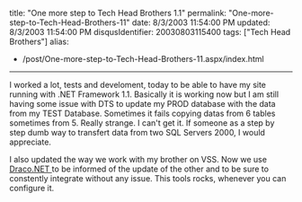title: "One more step to Tech Head Brothers 1.1"
permalink: "One-more-step-to-Tech-Head-Brothers-11"
date: 8/3/2003 11:54:00 PM
updated: 8/3/2003 11:54:00 PM
disqusIdentifier: 20030803115400
tags: ["Tech Head Brothers"]
alias:
 - /post/One-more-step-to-Tech-Head-Brothers-11.aspx/index.html
---
I worked a lot, tests and develoment, today to be able to have my site running with .NET Framework 1.1. Basically it is working now but I am still having some issue with DTS to update my PROD database with the data from my TEST Database. Sometimes it fails copying datas from 6 tables sometimes from 5. Really strange. I can't get it. If someone as a step by step dumb way to transfert data from two SQL Servers 2000, I would appreciate.  

I also updated the way we work with my brother on VSS. Now we use [Draco.NET ](http://draconet.sourceforge.net/)to be informed of the update of the other and to be sure to constently integrate without any issue. This tools rocks, whenever you can configure it.
